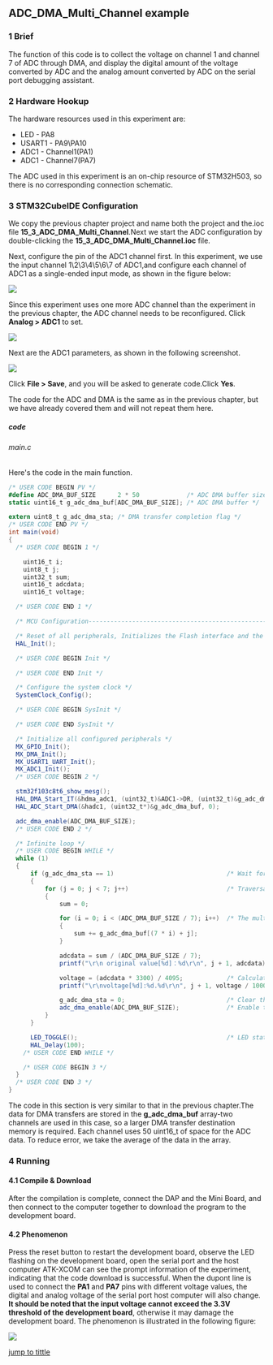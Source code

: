 ## ADC_DMA_Multi_Channel example<a name="catalogue"></a>


### 1 Brief
The function of this code is to collect the voltage on channel 1 and channel 7 of ADC through DMA, and display the digital amount of the voltage converted by ADC and the analog amount converted by ADC on the serial port debugging assistant.
### 2 Hardware Hookup
The hardware resources used in this experiment are:
+ LED - PA8
+ USART1 - PA9\PA10
+ ADC1 - Channel1(PA1)
+ ADC1 - Channel7(PA7)

The ADC used in this experiment is an on-chip resource of STM32H503, so there is no corresponding connection schematic.

### 3 STM32CubeIDE Configuration


We copy the previous chapter project and name both the project and the.ioc file **15_3_ADC_DMA_Multi_Channel**.Next we start the ADC configuration by double-clicking the **15_3_ADC_DMA_Multi_Channel.ioc** file.

Next, configure the pin of the ADC1 channel first. In this experiment, we use the input channel 1\2\3\4\5\6\7 of ADC1,and configure each channel of ADC1 as a single-ended input mode, as shown in the figure below:

![ ](../../1_docs/3_figures/15_3_ADC_DMA_Multi_Channel/a8.png)


Since this experiment uses one more ADC channel than the experiment in the previous chapter, the ADC channel needs to be reconfigured.
Click **Analog > ADC1** to set. 

![ ](../../1_docs/3_figures/15_3_ADC_DMA_Multi_Channel/a9.png)

Next are the ADC1 parameters, as shown in the following screenshot.

![ ](../../1_docs/3_figures/15_3_ADC_DMA_Multi_Channel/a11.png)

Click **File > Save**, and you will be asked to generate code.Click **Yes**.

The code for the ADC and DMA is the same as in the previous chapter, but we have already covered them and will not repeat them here.

##### code
###### main.c
Here's the code in the main function.
```c#
/* USER CODE BEGIN PV */
#define ADC_DMA_BUF_SIZE      2 * 50             /* ADC DMA buffer size */
static uint16_t g_adc_dma_buf[ADC_DMA_BUF_SIZE]; /* ADC DMA buffer */

extern uint8_t g_adc_dma_sta; /* DMA transfer completion flag */
/* USER CODE END PV */
int main(void)
{
  /* USER CODE BEGIN 1 */

    uint16_t i;
    uint8_t j;
    uint32_t sum;
    uint16_t adcdata;
    uint16_t voltage;

  /* USER CODE END 1 */

  /* MCU Configuration--------------------------------------------------------*/

  /* Reset of all peripherals, Initializes the Flash interface and the Systick. */
  HAL_Init();

  /* USER CODE BEGIN Init */

  /* USER CODE END Init */

  /* Configure the system clock */
  SystemClock_Config();

  /* USER CODE BEGIN SysInit */

  /* USER CODE END SysInit */

  /* Initialize all configured peripherals */
  MX_GPIO_Init();
  MX_DMA_Init();
  MX_USART1_UART_Init();
  MX_ADC1_Init();
  /* USER CODE BEGIN 2 */

  stm32f103c8t6_show_mesg();
  HAL_DMA_Start_IT(&hdma_adc1, (uint32_t)&ADC1->DR, (uint32_t)&g_adc_dma_buf, 0);	/* Start DMA and enable interrupt */
  HAL_ADC_Start_DMA(&hadc1, (uint32_t*)&g_adc_dma_buf, 0);           				/* Turn on the ADC and transmit the result via DMA */

  adc_dma_enable(ADC_DMA_BUF_SIZE);   												/* Start ADC DMA acquisition */
  /* USER CODE END 2 */

  /* Infinite loop */
  /* USER CODE BEGIN WHILE */
  while (1)
  {
      if (g_adc_dma_sta == 1)                             	/* Wait for the DMA transfer to end */
      {
          for (j = 0; j < 7; j++)                         	/* Traversal processing of 7 channels of data */
          {
              sum = 0;

              for (i = 0; i < (ADC_DMA_BUF_SIZE / 7); i++)	/* The multiple sampling values of the ADC are averaged */
              {
                  sum += g_adc_dma_buf[(7 * i) + j];
              }

              adcdata = sum / (ADC_DMA_BUF_SIZE / 7);
              printf("\r\n original value[%d]：%d\r\n", j + 1, adcdata);

              voltage = (adcdata * 3300) / 4095;          	/* Calculate the actual voltage value (1000x enlargement) */
              printf("\r\nvoltage[%d]:%d.%d\r\n", j + 1, voltage / 1000, voltage % 1000);

              g_adc_dma_sta = 0;                          	/* Clear the DMA transfer end flag */
              adc_dma_enable(ADC_DMA_BUF_SIZE);           	/* Enable the next DMA transmission of ADC data */
          }
      }

	  LED_TOGGLE();       								  	/* LED state is flipped */
	  HAL_Delay(100);
    /* USER CODE END WHILE */

    /* USER CODE BEGIN 3 */
  }
  /* USER CODE END 3 */
}
```
The code in this section is very similar to that in the previous chapter.The data for DMA transfers are stored in the **g_adc_dma_buf** array-two channels are used in this case, so a larger DMA transfer destination memory is required. Each channel uses 50 uint16_t of space for the ADC data. To reduce error, we take the average of the data in the array.


### 4 Running
#### 4.1 Compile & Download
After the compilation is complete, connect the DAP and the Mini Board, and then connect to the computer together to download the program to the development board.
#### 4.2 Phenomenon
Press the reset button to restart the development board, observe the LED flashing on the development board, open the serial port and the host computer ATK-XCOM can see the prompt information of the experiment, indicating that the code download is successful. When the dupont line is used to connect the **PA1** and **PA7** pins with different voltage values, the digital and analog voltage of the serial port host computer will also change. **It should be noted that the input voltage cannot exceed the 3.3V threshold of the development board**, otherwise it may damage the development board. The phenomenon is illustrated in the following figure:

![ ](../../1_docs/3_figures/15_3_ADC_DMA_Multi_Channel/a10.png)

[jump to tittle](#catalogue)